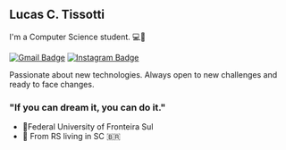 ## Lucas C. Tissotti

I'm a Computer Science student. 💻📲


[![Gmail Badge](https://img.shields.io/badge/-lucastissotti@gmail.com-9966cc?style=flat-square&logo=Gmail&logoColor=white&link=mailto:lucastissotti@gmail.com)](mailto:lucastissotti@gmail.com)
[![Instagram Badge](https://img.shields.io/badge/-lctissotti-9966cc?style=flat-square&logo=Instagram&logoColor=white&link=https://www.instagram.com/lctissotti/)](https://www.instagram.com/lctissotti/)


Passionate about new technologies. Always open to new challenges and ready to face changes.

### "If you can dream it, you can do it."


- 🏤Federal University of Fronteira Sul
- 📍  From RS living in SC 🇧🇷


